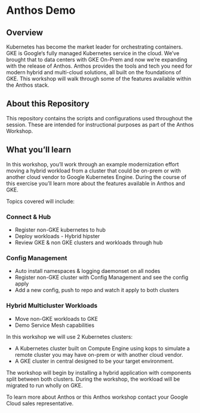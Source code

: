 
# Anthos Demo

## Overview
Kubernetes has become the market leader for orchestrating containers. GKE is Google‘s fully managed Kubernetes service in the cloud. We’ve brought that to data centers with GKE On-Prem and now we’re expanding with the release of Anthos. Anthos provides the tools and tech you need for modern hybrid and multi-cloud solutions, all built on the foundations of GKE. This workshop will walk through some of the features available within the Anthos stack.

## About this Repository
This repository contains the scripts and configurations used throughout the session. These are intended for instructional purposes as part of the Anthos Workshop.

## What you’ll learn
In this workshop, you’ll work through an example modernization effort moving a hybrid workload from a cluster that could be on-prem or with another cloud vendor to Google Kubernetes Engine. During the course of this exercise you’ll learn more about the features available in Anthos and GKE.

Topics covered will include:

### Connect & Hub

- Register non-GKE kubernetes to hub
- Deploy workloads - Hybrid hipster
- Review GKE & non GKE clusters and workloads through hub

### Config Management

- Auto install namespaces & logging daemonset on all nodes
- Register non-GKE cluster with Config Management and see the config apply
- Add a new config, push to repo and watch it apply to both clusters
  
### Hybrid Multicluster Workloads

- Move non-GKE workloads to GKE
- Demo Service Mesh capabilities

In this workshop we will use 2 Kubernetes clusters:
- A Kubernetes cluster built on Compute Engine using kops to simulate a remote cluster you may have on-prem or with another cloud vendor. 
- A GKE cluster in central designed to be your target environment. 

The workshop will begin by installing a hybrid application with components split between both clusters. During the workshop, the workload will be migrated to run wholly on GKE.

To learn more about Anthos or this Anthos workshop contact your Google Cloud sales representative.